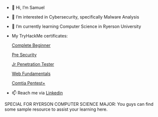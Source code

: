 - 👋 Hi, I’m Samuel
- 👀 I’m interested in Cybersecurity, specifically Malware Analysis
- 🌱 I’m currently learning Computer Science in Ryerson University
- My TryHackMe certificates:
  
  [Complete Beginner](https://tryhackme-certificates.s3-eu-west-1.amazonaws.com/THM-SMFCIQLOJQ.png)
  
  [Pre Security](https://tryhackme-certificates.s3-eu-west-1.amazonaws.com/THM-UNE7N2TP63.png)
  
  [Jr Penetration Tester](https://tryhackme-certificates.s3-eu-west-1.amazonaws.com/THM-C8Z7C7GYWH.png)
  
  [Web Fundamentals](https://tryhackme-certificates.s3-eu-west-1.amazonaws.com/THM-H4QM90YOQE.png)
  
  [Comtia Pentest+](https://tryhackme-certificates.s3-eu-west-1.amazonaws.com/THM-SMMK3EBTZD.png)
  
  
- 📫 Reach me via [Linkedin](https://www.linkedin.com/in/samuel-hua/)

SPECIAL FOR RYERSON COMPUTER SCIENCE MAJOR: 
You guys can find some sample resource to assist your learning here.
<!---
etarakoem/etarakoem is a ✨ special ✨ repository because its `README.md` (this file) appears on your GitHub profile.
You can click the Preview link to take a look at your changes.
--->
